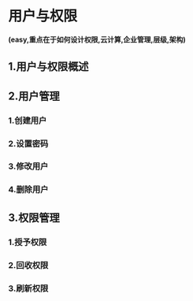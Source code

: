 # 用户与权限

**(easy,重点在于如何设计权限,云计算,企业管理,层级,架构)**

## 1.用户与权限概述

## 2.用户管理

### 1.创建用户

### 2.设置密码

### 3.修改用户

### 4.删除用户

## 3.权限管理

### 1.授予权限

### 2.回收权限

### 3.刷新权限

